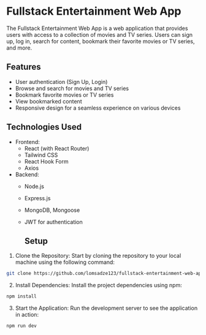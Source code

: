 # Fullstack Entertainment Web App

The Fullstack Entertainment Web App is a web application that provides users with access to a collection of movies and TV series. Users can sign up, log in, search for content, bookmark their favorite movies or TV series, and more.

## Features
- User authentication (Sign Up, Login)
- Browse and search for movies and TV series
- Bookmark favorite movies or TV series
- View bookmarked content
- Responsive design for a seamless experience on various devices

## Technologies Used
- Frontend:
  - React (with React Router)
  - Tailwind CSS
  - React Hook Form
  - Axios
- Backend:
  - Node.js
  - Express.js
  - MongoDB, Mongoose
  - JWT for authentication
 
    ## Setup

1. Clone the Repository: Start by cloning the repository to your local machine using the following command:

```bash
git clone https://github.com/lomsadze123/fullstack-entertainment-web-app.git
```

2. Install Dependencies: Install the project dependencies using npm:

```bash
npm install
```

3. Start the Application: Run the development server to see the application in action:

```bash
npm run dev
```
